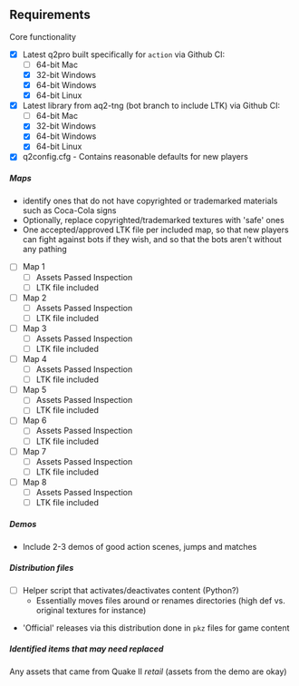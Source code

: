 ## Requirements
Core functionality
- [x] Latest q2pro built specifically for `action` via Github CI:
    - [ ] 64-bit Mac
    - [x] 32-bit Windows
    - [x] 64-bit Windows
    - [x] 64-bit Linux

- [x] Latest library from aq2-tng (bot branch to include LTK) via Github CI:
    - [ ] 64-bit Mac
    - [x] 32-bit Windows
    - [x] 64-bit Windows
    - [x] 64-bit Linux

- [x] q2config.cfg - Contains reasonable defaults for new players
##### Maps
* identify ones that do not have copyrighted or trademarked materials such as Coca-Cola signs
* Optionally, replace copyrighted/trademarked textures with 'safe' ones
* One accepted/approved LTK file per included map, so that new players can fight against bots if they wish, and so that the bots aren't without any pathing
- [ ] Map 1
  - [ ] Assets Passed Inspection
  - [ ] LTK file included
- [ ] Map 2
  - [ ] Assets Passed Inspection
  - [ ] LTK file included
- [ ] Map 3
  - [ ] Assets Passed Inspection
  - [ ] LTK file included
- [ ] Map 4 
  - [ ] Assets Passed Inspection
  - [ ] LTK file included
- [ ] Map 5 
  - [ ] Assets Passed Inspection
  - [ ] LTK file included
- [ ] Map 6 
  - [ ] Assets Passed Inspection
  - [ ] LTK file included
- [ ] Map 7 
  - [ ] Assets Passed Inspection
  - [ ] LTK file included
- [ ] Map 8 
  - [ ] Assets Passed Inspection
  - [ ] LTK file included

##### Demos
* Include 2-3 demos of good action scenes, jumps and matches

##### Distribution files
- [ ] Helper script that activates/deactivates content (Python?)
    * Essentially moves files around or renames directories (high def vs. original textures for instance)
* 'Official' releases via this distribution done in `pkz` files for game content

##### Identified items that may need replaced
Any assets that came from Quake II _retail_ (assets from the demo are okay)
